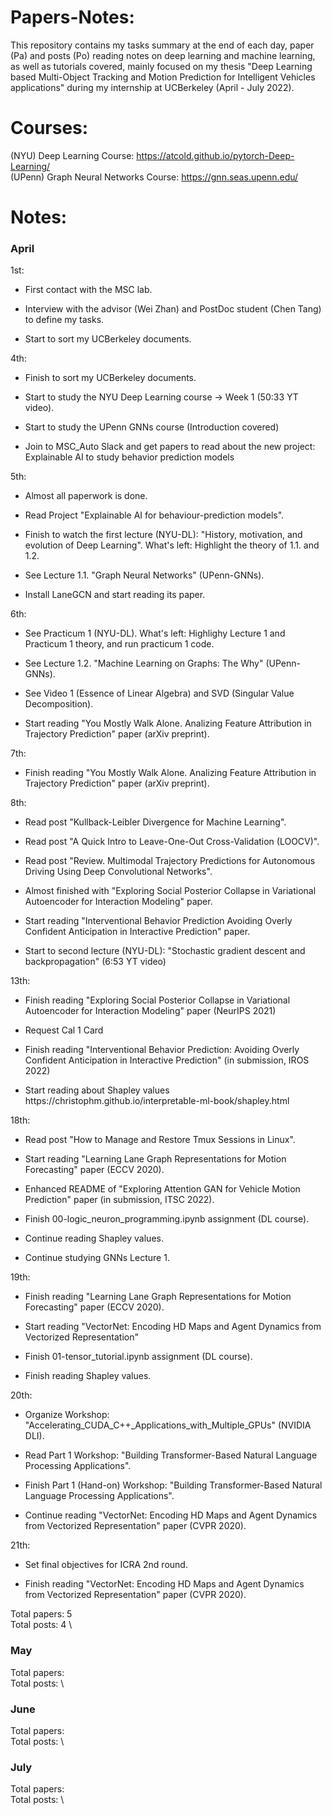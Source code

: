 # Papers-Notes:

This repository contains my tasks summary at the end of each day, paper (Pa) and posts (Po) reading notes on deep learning and machine learning, as well as tutorials covered, mainly focused on my thesis "Deep Learning based Multi-Object Tracking and Motion Prediction for Intelligent Vehicles applications" during my internship at UCBerkeley (April - July 2022).

# Courses:

(NYU) Deep Learning Course: https://atcold.github.io/pytorch-Deep-Learning/ \
(UPenn) Graph Neural Networks Course: https://gnn.seas.upenn.edu/

# Notes: 

### April 
1st: 
<ul>
<li><p> First contact with the MSC lab. 
<li><p> Interview with the advisor (Wei Zhan) and PostDoc student (Chen Tang) to define my tasks. 
<li><p> Start to sort my UCBerkeley documents.
</ul>
4th: 
<ul>
<li><p> Finish to sort my UCBerkeley documents.  
<li><p> Start to study the NYU Deep Learning course -> Week 1 (50:33 YT video).
<li><p> Start to study the UPenn GNNs course (Introduction covered)   
<li><p> Join to MSC_Auto Slack and get papers to read about the new project: Explainable AI to study behavior prediction models 
</ul>
5th: 
<ul>
<li><p> Almost all paperwork is done.
<li><p> Read Project "Explainable AI for behaviour-prediction models".
<li><p> Finish to watch the first lecture (NYU-DL): "History, motivation, and evolution of Deep Learning". What's left: Highlight the theory of 1.1. and 1.2.
<li><p> See Lecture 1.1. "Graph Neural Networks" (UPenn-GNNs).
<li><p> Install LaneGCN and start reading its paper.
</ul>
6th: 
<ul>
<li><p> See Practicum 1 (NYU-DL). What's left: Highlighy Lecture 1 and Practicum 1 theory, and run practicum 1 code.
<li><p> See Lecture 1.2. "Machine Learning on Graphs: The Why" (UPenn-GNNs).
<li><p> See Video 1 (Essence of Linear Algebra) and SVD (Singular Value Decomposition).
<li><p> Start reading "You Mostly Walk Alone. Analizing Feature Attribution in Trajectory Prediction" paper (arXiv preprint).
</ul>
7th: 
<ul>
<li><p> Finish reading "You Mostly Walk Alone. Analizing Feature Attribution in Trajectory Prediction" paper (arXiv preprint).
</ul>
8th: 
<ul>
<li><p> Read post "Kullback-Leibler Divergence for Machine Learning".
<li><p> Read post "A Quick Intro to Leave-One-Out Cross-Validation (LOOCV)".
<li><p> Read post "Review. Multimodal Trajectory Predictions for Autonomous Driving Using Deep Convolutional Networks".
<li><p> Almost finished with "Exploring Social Posterior Collapse in Variational Autoencoder for Interaction Modeling" paper.
<li><p> Start reading "Interventional Behavior Prediction Avoiding Overly Confident Anticipation in Interactive Prediction" paper.
<li><p> Start to second lecture (NYU-DL): "Stochastic gradient descent and backpropagation" (6:53 YT video)
</ul>
13th: 
<ul>
<li><p> Finish reading "Exploring Social Posterior Collapse in Variational Autoencoder for Interaction Modeling" paper (NeurIPS 2021)
<li><p> Request Cal 1 Card
<li><p> Finish reading "Interventional Behavior Prediction: Avoiding Overly Confident Anticipation in Interactive Prediction" (in submission, IROS 2022)
<li><p> Start reading about Shapley values https://christophm.github.io/interpretable-ml-book/shapley.html
</ul>
18th: 
<ul>
<li><p> Read post "How to Manage and Restore Tmux Sessions in Linux".
<li><p> Start reading "Learning Lane Graph Representations for Motion Forecasting" paper (ECCV 2020).
<li><p> Enhanced README of "Exploring Attention GAN for Vehicle Motion Prediction" paper (in submission, ITSC 2022).
<li><p> Finish 00-logic_neuron_programming.ipynb assignment (DL course).
<li><p> Continue reading Shapley values.
<li><p> Continue studying GNNs Lecture 1.
</ul>
19th: 
<ul>
<li><p> Finish reading "Learning Lane Graph Representations for Motion Forecasting" paper (ECCV 2020).
<li><p> Start reading "VectorNet: Encoding HD Maps and Agent Dynamics from Vectorized Representation"
<li><p> Finish 01-tensor_tutorial.ipynb assignment (DL course).
<li><p> Finish reading Shapley values.
</ul>
20th: 
<ul>
<li><p> Organize Workshop: "Accelerating_CUDA_C++_Applications_with_Multiple_GPUs" (NVIDIA DLI).
<li><p> Read Part 1 Workshop: "Building Transformer-Based Natural Language Processing Applications".
<li><p> Finish Part 1 (Hand-on) Workshop: "Building Transformer-Based Natural Language Processing Applications".    
<li><p> Continue reading "VectorNet: Encoding HD Maps and Agent Dynamics from Vectorized Representation" paper (CVPR 2020).
</ul>
21th: 
<ul>
<li><p> Set final objectives for ICRA 2nd round.    
<li><p> Finish reading "VectorNet: Encoding HD Maps and Agent Dynamics from Vectorized Representation" paper (CVPR 2020).
</ul>

Total papers: 5 \
Total posts: 4 \

### May 
Total papers: \
Total posts: \

### June 
Total papers: \
Total posts: \

### July 
Total papers: \
Total posts: \
